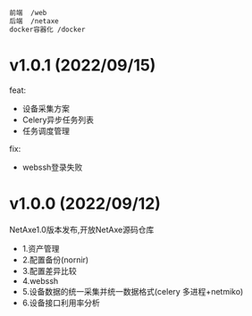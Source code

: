 

```bash
前端  /web
后端  /netaxe
docker容器化 /docker

```
# v1.0.1 (2022/09/15)

feat:
- 设备采集方案
- Celery异步任务列表
- 任务调度管理

fix:
- webssh登录失败

# v1.0.0 (2022/09/12)

NetAxe1.0版本发布,开放NetAxe源码仓库

- 1.资产管理
- 2.配置备份(nornir)
- 3.配置差异比较
- 4.webssh
- 5.设备数据的统一采集并统一数据格式(celery 多进程+netmiko)
- 6.设备接口利用率分析